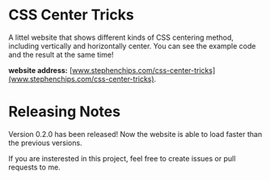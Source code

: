 # CSS Center Tricks

A littel website that shows different kinds of CSS centering method, including vertically and horizontally center.
You can see the example code and the result at the same time!

**website address:** [www.stephenchips.com/css-center-tricks](www.stephenchips.com/css-center-tricks).

# Releasing Notes
Version 0.2.0 has been released! Now the website is able to load faster than the previous versions.

If you are insterested in this project, feel free to create issues or pull requests to me.

